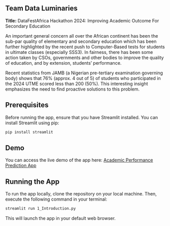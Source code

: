 ## Team Data Luminaries

**Title:** DataFestAfrica Hackathon 2024: Improving  Academic Outcome For Secondary Education

An important general concern all over the African continent has been the sub-par quality of elementary and secondary education which has been further highlighted by the recent push to Computer-Based tests for students in ultimate classes (especially SSS3). In fairness, there has been some action taken by CSOs, governments and other bodies to improve the quality of education, and by extension, students’ performance. 
 
Recent statistics from JAMB (a Nigerian pre-tertiary examination governing body) shows that 76% (approx. 4 out of 5) of students who participated in the 2024 UTME scored less than 200 (50%). This interesting insight emphasizes the need to find proactive solutions to this problem.

## Prerequisites

Before running the app, ensure that you have Streamlit installed. You can install Streamlit using pip:

```bash
pip install streamlit
```

## Demo

You can access the live demo of the app here: [Academic Performance Prediction App](https://studentmodelapp-prediction.streamlit.app/)

## Running the App

To run the app locally, clone the repository on your local machine. Then, execute the following command in your terminal:

```bash
streamlit run 1_Introduction.py
```

This will launch the app in your default web browser.
